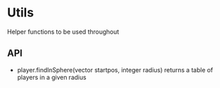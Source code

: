 # Utils
Helper functions to be used throughout 

## API
 - player.findInSphere(vector startpos, integer radius) returns a table of players in a given radius